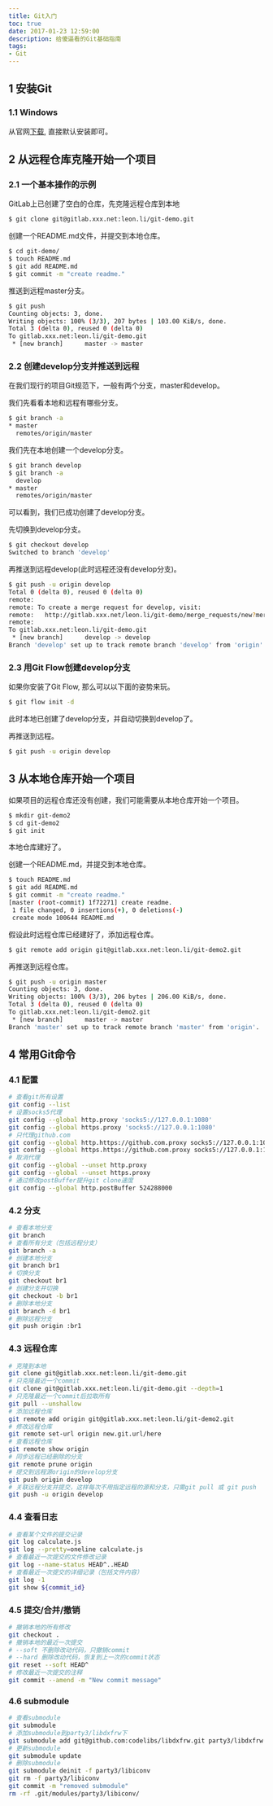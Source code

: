 ```yaml
---
title: Git入门
toc: true
date: 2017-01-23 12:59:00
description: 给傻逼看的Git基础指南
tags:
- Git
---
```


## 1 安装Git

###  1.1 Windows

从官网[下载](https://git-scm.com/download/win), 直接默认安装即可。

##  2  从远程仓库克隆开始一个项目

###  2.1  一个基本操作的示例

GitLab上已创建了空白的仓库，先克隆远程仓库到本地

```bash
$ git clone git@gitlab.xxx.net:leon.li/git-demo.git
```

创建一个README.md文件，并提交到本地仓库。

```bash
$ cd git-demo/
$ touch README.md
$ git add README.md
$ git commit -m "create readme."
```

推送到远程master分支。

```bash
$ git push
Counting objects: 3, done.
Writing objects: 100% (3/3), 207 bytes | 103.00 KiB/s, done.
Total 3 (delta 0), reused 0 (delta 0)
To gitlab.xxx.net:leon.li/git-demo.git
 * [new branch]      master -> master
```

###  2.2  创建develop分支并推送到远程

在我们现行的项目Git规范下，一般有两个分支，master和develop。

我们先看看本地和远程有哪些分支。

```bash
$ git branch -a
* master
  remotes/origin/master
```

我们先在本地创建一个develop分支。

```bash
$ git branch develop
$ git branch -a
  develop
* master
  remotes/origin/master
```

可以看到，我们已成功创建了develop分支。

先切换到develop分支。

```bash
$ git checkout develop
Switched to branch 'develop'
```

再推送到远程develop(此时远程还没有develop分支)。

```bash
$ git push -u origin develop
Total 0 (delta 0), reused 0 (delta 0)
remote:
remote: To create a merge request for develop, visit:
remote:   http://gitlab.xxx.net/leon.li/git-demo/merge_requests/new?merge_request%5Bsource_branch%5D=develop
remote:
To gitlab.xxx.net:leon.li/git-demo.git
 * [new branch]      develop -> develop
Branch 'develop' set up to track remote branch 'develop' from 'origin'.
```

### 2.3  用Git Flow创建develop分支

如果你安装了Git Flow, 那么可以以下面的姿势来玩。

```bash
$ git flow init -d 
```

此时本地已创建了develop分支，并自动切换到develop了。

再推送到远程。

```bash
$ git push -u origin develop
```

##  3 从本地仓库开始一个项目

如果项目的远程仓库还没有创建，我们可能需要从本地仓库开始一个项目。

```bash
$ mkdir git-demo2
$ cd git-demo2
$ git init
```

本地仓库建好了。

创建一个README.md，并提交到本地仓库。

```bash
$ touch README.md
$ git add README.md
$ git commit -m "create readme."
[master (root-commit) 1f72271] create readme.
 1 file changed, 0 insertions(+), 0 deletions(-)
 create mode 100644 README.md
```

假设此时远程仓库已经建好了，添加远程仓库。

```bash
$ git remote add origin git@gitlab.xxx.net:leon.li/git-demo2.git
```

再推送到远程仓库。

```bash
$ git push -u origin master
Counting objects: 3, done.
Writing objects: 100% (3/3), 206 bytes | 206.00 KiB/s, done.
Total 3 (delta 0), reused 0 (delta 0)
To gitlab.xxx.net:leon.li/git-demo2.git
 * [new branch]      master -> master
Branch 'master' set up to track remote branch 'master' from 'origin'.
```

## 4  常用Git命令

### 4.1 配置

```bash
# 查看git所有设置
git config --list
# 设置socks5代理
git config --global http.proxy 'socks5://127.0.0.1:1080'
git config --global https.proxy 'socks5://127.0.0.1:1080'
# 只代理github.com
git config --global http.https://github.com.proxy socks5://127.0.0.1:1080
git config --global https.https://github.com.proxy socks5://127.0.0.1:1080
# 取消代理
git config --global --unset http.proxy
git config --global --unset https.proxy
# 通过修改postBuffer提升git clone速度
git config --global http.postBuffer 524288000
```

### 4.2 分支

```bash
# 查看本地分支
git branch
# 查看所有分支（包括远程分支）
git branch -a
# 创建本地分支
git branch br1
# 切换分支
git checkout br1
# 创建分支并切换
git checkout -b br1
# 删除本地分支
git branch -d br1
# 删除远程分支
git push origin :br1
```

### 4.3 远程仓库

```bash
# 克隆到本地
git clone git@gitlab.xxx.net:leon.li/git-demo.git
# 只克隆最近一个commit
git clone git@gitlab.xxx.net:leon.li/git-demo.git --depth=1
# 只克隆最近一个commit后拉取所有
git pull --unshallow
# 添加远程仓库
git remote add origin git@gitlab.xxx.net:leon.li/git-demo2.git
# 修改远程仓库
git remote set-url origin new.git.url/here
# 查看远程仓库
git remote show origin
# 同步远程已经删除的分支
git remote prune origin
# 提交到远程源origin的develop分支
git push origin develop
# 关联远程分支并提交，这样每次不用指定远程的源和分支，只需git pull 或 git push
git push -u origin develop
```

### 4.4 查看日志

```bash
# 查看某个文件的提交记录
git log calculate.js
git log --pretty=oneline calculate.js
# 查看最近一次提交的文件修改记录
git log --name-status HEAD^..HEAD
# 查看最近一次提交的详细记录（包括文件内容）
git log -1
git show ${commit_id}
```

### 4.5 提交/合并/撤销

```bash
# 撤销本地的所有修改
git checkout .
# 撤销本地的最近一次提交
# --soft 不删除改动代码，只撤销commit
# --hard 删除改动代码，恢复到上一次的commit状态
git reset --soft HEAD^
# 修改最近一次提交的注释
git commit --amend -m "New commit message"
```

### 4.6 submodule

```bash
# 查看submodule
git submodule
# 添加submodule到party3/libdxfrw下
git submodule add git@github.com:codelibs/libdxfrw.git party3/libdxfrw
# 更新submodule
git submodule update
# 删除submodule
git submodule deinit -f party3/libiconv
git rm -f party3/libiconv
git commit -m "removed submodule"
rm -rf .git/modules/party3/libiconv/
```

